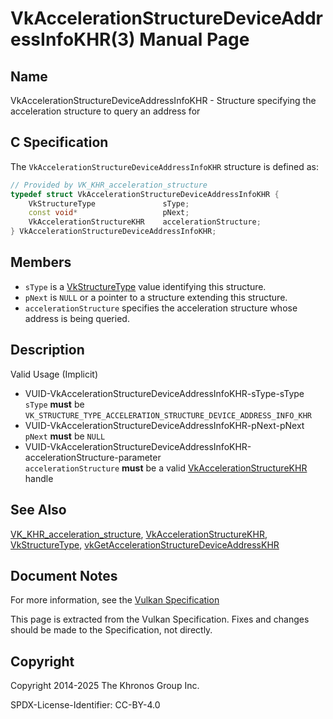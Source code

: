# VkAccelerationStructureDeviceAddressInfoKHR(3) Manual Page

## Name

VkAccelerationStructureDeviceAddressInfoKHR - Structure specifying the acceleration structure to query an address for



## [](#_c_specification)C Specification

The `VkAccelerationStructureDeviceAddressInfoKHR` structure is defined as:

```c++
// Provided by VK_KHR_acceleration_structure
typedef struct VkAccelerationStructureDeviceAddressInfoKHR {
    VkStructureType               sType;
    const void*                   pNext;
    VkAccelerationStructureKHR    accelerationStructure;
} VkAccelerationStructureDeviceAddressInfoKHR;
```

## [](#_members)Members

- `sType` is a [VkStructureType](https://registry.khronos.org/vulkan/specs/latest/man/html/VkStructureType.html) value identifying this structure.
- `pNext` is `NULL` or a pointer to a structure extending this structure.
- `accelerationStructure` specifies the acceleration structure whose address is being queried.

## [](#_description)Description

Valid Usage (Implicit)

- [](#VUID-VkAccelerationStructureDeviceAddressInfoKHR-sType-sType)VUID-VkAccelerationStructureDeviceAddressInfoKHR-sType-sType  
  `sType` **must** be `VK_STRUCTURE_TYPE_ACCELERATION_STRUCTURE_DEVICE_ADDRESS_INFO_KHR`
- [](#VUID-VkAccelerationStructureDeviceAddressInfoKHR-pNext-pNext)VUID-VkAccelerationStructureDeviceAddressInfoKHR-pNext-pNext  
  `pNext` **must** be `NULL`
- [](#VUID-VkAccelerationStructureDeviceAddressInfoKHR-accelerationStructure-parameter)VUID-VkAccelerationStructureDeviceAddressInfoKHR-accelerationStructure-parameter  
  `accelerationStructure` **must** be a valid [VkAccelerationStructureKHR](https://registry.khronos.org/vulkan/specs/latest/man/html/VkAccelerationStructureKHR.html) handle

## [](#_see_also)See Also

[VK\_KHR\_acceleration\_structure](https://registry.khronos.org/vulkan/specs/latest/man/html/VK_KHR_acceleration_structure.html), [VkAccelerationStructureKHR](https://registry.khronos.org/vulkan/specs/latest/man/html/VkAccelerationStructureKHR.html), [VkStructureType](https://registry.khronos.org/vulkan/specs/latest/man/html/VkStructureType.html), [vkGetAccelerationStructureDeviceAddressKHR](https://registry.khronos.org/vulkan/specs/latest/man/html/vkGetAccelerationStructureDeviceAddressKHR.html)

## [](#_document_notes)Document Notes

For more information, see the [Vulkan Specification](https://registry.khronos.org/vulkan/specs/latest/html/vkspec.html#VkAccelerationStructureDeviceAddressInfoKHR)

This page is extracted from the Vulkan Specification. Fixes and changes should be made to the Specification, not directly.

## [](#_copyright)Copyright

Copyright 2014-2025 The Khronos Group Inc.

SPDX-License-Identifier: CC-BY-4.0